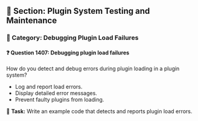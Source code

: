 ## 📘 Section: Plugin System Testing and Maintenance  
### 🔹 Category: Debugging Plugin Load Failures  
#### ❓ Question 1407: Debugging plugin load failures

How do you detect and debug errors during plugin loading in a plugin system?

- Log and report load errors.
- Display detailed error messages.
- Prevent faulty plugins from loading.

🔧 **Task:** Write an example code that detects and reports plugin load errors.
